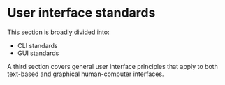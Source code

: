 # User interface standards

This section is broadly divided into:

- CLI standards
- GUI standards

A third section covers general user interface principles that apply to both text-based and graphical human-computer interfaces.
